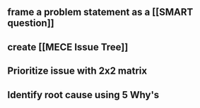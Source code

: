 ## frame a problem statement as a [[SMART question]]
## create [[MECE Issue Tree]]
## Prioritize issue with 2x2 matrix
## Identify root cause using 5 Why's
